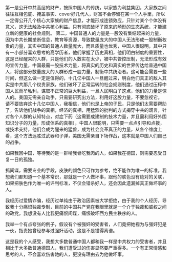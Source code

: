 第一是公开中共高层的财产，按照中国人的传统，以家族为利益集团，大家族之间往往互相包庇、掩盖事实、cover好几代人，财富不会停留在某一个人手里，所以一定得公开几个核心大家族的财产信息，才能形成连锁效应，只针对某个个体没有意义，这无法触及中共核心利益。只有彻底破坏了原来的畸形的生态系统，才能建立新的健康的社会规则。
第二，中国普通人的力量是一股没有集结起来的力量，因为中共长期垄断信息，教育等资源，导致数量庞大的中国人无法形成一股制衡权贵的力量，其实中国的普通人数量庞大，而且质量也优秀，中国人很聪明，其中只有一小部分喜欢思考的高学历者，他们掌握了历史真相，他们明白制度的重要性，这是已经醒来的人群，只是他们的人数实在太少，被中共管控压制，无法形成有效的宣传力量，中国最需一股技术力量，将真实的历史和真实的世界传达给普通中国人，将这部分数量庞大的人群形成一股力量，制衡中共统治者。这可能会需要一些时间，但这么做一定是值得的，十几亿中国人一旦醒过来，明白他们真正的敌人其实是中共那几个权贵家族，他们破坏了正常运转的社会规则制度，他们通过压榨中国人民而牟私利，谋取不正常的巨大利益，一旦人民明白了这点，他们的力量是惊人的。美国无需亲自动手，只需要研究出方法，利用好这股力量，不要忽视它。
请不要放弃这十几亿中国人，我相信，他们也是上帝的子民，只是他们太需要帮助了，告诉他们战争的真相，经济的真相，用猛烈的批判的方式揭穿中共的谎言，针对各个人群的认知特点，对症下药（这需要成建制的技术力量，并且需利用好外围知识分子的力量，形成体系的真相），中国人很聪明，只需要一点点引导和点拨，或技术支持，他们会成为醒来的猛兽，成为社会变革真正的力量，从各个维度上看，这个方法远胜过武器和子弹，美国无需亲自下场作战，这本就是中国人们自己的战争。



如果我回中国，等待我的是一群啃我骨吃我肉的人，如果我在德国，则需要忍受日复一日的孤独。

抓间谍，需要专业的手段，皮肤的颜色只可作为参考，绝不能作为唯一的标准。我想我们都知道一个基本常识，那就是一个人做坏事，跟他的肤色没有绝对的关联，如果把肤色作为唯一的评判标准，不仅会错杀好人，还会因此遗漏掉真正做坏事的人。

我经历过爱情诈骗，经历过单纯由于政治因素被大学拒绝，由于我的个人经历，导致我十分痛恨独裁专制，目前的中国共产党在我眼里就是一个介于独裁和威权之间的政党，我想没有人比我更痛恨间谍，痛恨破坏西方民主秩序的人。

我举一个有点夸张的例子，假设有个被强奸的受害者，人们竟把她视为与强奸犯是一伙，指责她曾经参与过强奸活动，这是不是错得离谱。

这是我的个人感受，我想大多数普通中国人都和我一样是中共权力的受害者，并且相比于大多数普通德国人，我们遭受过的伤害显然要严重得多。一个有正常情感和思考的人，不会喜欢伤害她的人，更没有理由去为他做坏事。